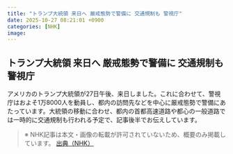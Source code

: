 ```yaml
---
title: "トランプ大統領 来日へ 厳戒態勢で警備に 交通規制も 警視庁"
date: 2025-10-27 08:21:01 +0900
categories: [NHK]
image: 
---
```

## トランプ大統領 来日へ 厳戒態勢で警備に 交通規制も 警視庁

アメリカのトランプ大統領が27日午後、来日しました。これに合わせて、警視庁はおよそ1万8000人を動員し、都内の訪問先などを中心に厳戒態勢で警備にあたっています。大統領の移動に合わせ、都内の首都高速道路や都心の一般道路では一時的に交通規制も行われる予定で、記事後半でお伝えしています。

> ※ NHK記事は本文・画像の転載が許可されていないため、概要のみ掲載しています。
[出典（NHK）](http://www3.nhk.or.jp/news/html/20251027/k10014960091000.html)
